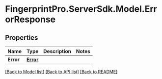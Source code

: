 # FingerprintPro.ServerSdk.Model.ErrorResponse
## Properties

Name | Type | Description | Notes
------------ | ------------- | ------------- | -------------
**Error** | [**Error**](Error.md) |  | 

[[Back to Model list]](../README.md#documentation-for-models) [[Back to API list]](../README.md#documentation-for-api-endpoints) [[Back to README]](../README.md)

